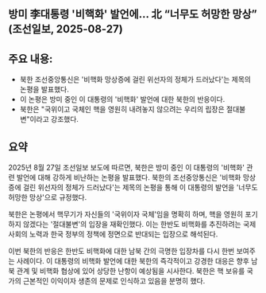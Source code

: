 ## 방미 李대통령 '비핵화' 발언에... 北 “너무도 허망한 망상” (조선일보, 2025-08-27)

## 주요 내용:
*   북한 조선중앙통신은 '비핵화 망상증에 걸린 위선자의 정체가 드러났다'는 제목의 논평을 발표했다.
*   이 논평은 방미 중인 이 대통령의 '비핵화' 발언에 대한 북한의 반응이다.
*   북한은 "국위이고 국체인 핵을 영원히 내려놓지 않으려는 우리의 립장은 절대불변"이라고 강조했다.

## 요약
2025년 8월 27일 조선일보 보도에 따르면, 북한은 방미 중인 이 대통령의 '비핵화' 관련 발언에 대해 강하게 비난하는 논평을 발표했다. 북한의 조선중앙통신은 '비핵화 망상증에 걸린 위선자의 정체가 드러났다'는 제목의 논평을 통해 이 대통령의 발언을 '너무도 허망한 망상'으로 규정했다.

북한은 논평에서 핵무기가 자신들의 '국위이자 국체'임을 명확히 하며, 핵을 영원히 포기하지 않겠다는 '절대불변'의 입장을 재확인했다. 이는 한반도 비핵화를 추진하려는 국제사회의 노력과 한국 정부의 정책에 정면으로 반대되는 입장으로 해석된다.

이번 북한의 반응은 한반도 비핵화에 대한 남북 간의 극명한 입장차를 다시 한번 보여주는 사례이다. 이 대통령의 비핵화 발언에 대한 북한의 즉각적이고 강경한 대응은 향후 남북 관계 및 비핵화 협상에 있어 상당한 난항이 예상됨을 시사한다. 북한은 핵 보유를 국가의 근본적인 이익이자 생존의 문제로 인식하고 있음을 분명히 했다.